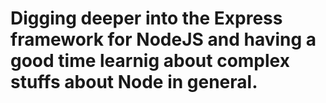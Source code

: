 # Digging deeper into the Express framework for NodeJS and having a good time learnig about complex stuffs about Node in general.
